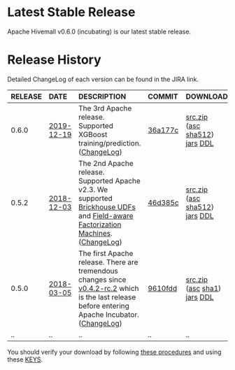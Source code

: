 <!--
  Licensed to the Apache Software Foundation (ASF) under one
  or more contributor license agreements.  See the NOTICE file
  distributed with this work for additional information
  regarding copyright ownership.  The ASF licenses this file
  to you under the Apache License, Version 2.0 (the
  "License"); you may not use this file except in compliance
  with the License.  You may obtain a copy of the License at

    http://www.apache.org/licenses/LICENSE-2.0

  Unless required by applicable law or agreed to in writing,
  software distributed under the License is distributed on an
  "AS IS" BASIS, WITHOUT WARRANTIES OR CONDITIONS OF ANY
  KIND, either express or implied.  See the License for the
  specific language governing permissions and limitations
  under the License.
-->

# Latest Stable Release

Apache Hivemall v0.6.0 (incubating) is our latest stable release.

# Release History

Detailed ChangeLog of each version can be found in the JIRA link.

| RELEASE | DATE | DESCRIPTION | COMMIT | DOWNLOAD |
|:--------|:-----|:------------|:-------|:---------|
| 0.6.0 | [2019-12-19](https://markmail.org/message/2ch6vdu5vcvifpvk) | The 3rd Apache release. Supported XGBoost training/prediction. ([ChangeLog](https://www.apache.org/dist/incubator/hivemall/0.6.0-incubating/ChangeLog.html)) | [36a177c](https://github.com/apache/incubator-hivemall/tree/v0.6.0-rc1) | [src.zip](https://www.apache.org/dyn/closer.cgi/incubator/hivemall/0.6.0-incubating/hivemall-0.6.0-incubating-source-release.zip)<br/>([asc](https://www.apache.org/dist/incubator/hivemall/0.6.0-incubating/hivemall-0.6.0-incubating-source-release.zip.asc) [sha512](https://www.apache.org/dist/incubator/hivemall/0.6.0-incubating/hivemall-0.6.0-incubating-source-release.zip.sha512))<br/>[jars](https://search.maven.org/search?q=g:org.apache.hivemall%20AND%20v:0.6.0-incubating) [DDL](https://github.com/apache/incubator-hivemall/tree/v0.6.0/resources/ddl)|
| 0.5.2 | [2018-12-03](https://lists.apache.org/thread.html/10155a0749d40eb79fc89814097ce762325cf7993212744117515eba@%3Cdev.hivemall.apache.org%3E) | The 2nd Apache release. Supported Apache v2.3. We supported [Brickhouse UDFs](https://issues.apache.org/jira/browse/HIVEMALL-145) and [Field-aware Factorization Machines](https://issues.apache.org/jira/browse/HIVEMALL-24). ([ChangeLog](https://www.apache.org/dist/incubator/hivemall/0.5.2-incubating/ChangeLog.html)) | [46d385c](https://github.com/apache/incubator-hivemall/commits/tags/v0.5.2) | [src.zip](https://www.apache.org/dyn/closer.cgi/incubator/hivemall/0.5.2-incubating/hivemall-0.5.2-incubating-source-release.zip)<br/>([asc](https://www.apache.org/dist/incubator/hivemall/0.5.2-incubating/hivemall-0.5.2-incubating-source-release.zip.asc) [sha512](https://www.apache.org/dist/incubator/hivemall/0.5.2-incubating/hivemall-0.5.2-incubating-source-release.zip.sha512))<br/>[jars](https://search.maven.org/search?q=g:org.apache.hivemall%20AND%20v:0.5.2-incubating) [DDL](https://github.com/apache/incubator-hivemall/tree/v0.5.2/resources/ddl)|
| 0.5.0 | [2018-03-05](https://markmail.org/thread/imnf6azzxksrbdg4) | The first Apache release. There are tremendous changes since [v0.4.2-rc.2](https://github.com/myui/hivemall/releases/tag/v0.4.2-rc.2) which is the last release before entering Apache Incubator. ([ChangeLog](https://www.apache.org/dist/incubator/hivemall/0.5.0-incubating/ChangeLog.html)) | [9610fdd](https://github.com/apache/incubator-hivemall/commit/9610fdd93628defa735ea8ba23703d0836bbe2f1) | [src.zip](https://www.apache.org/dyn/closer.cgi/incubator/hivemall/0.5.0-incubating/hivemall-0.5.0-incubating-source-release.zip)<br/>([asc](https://www.apache.org/dist/incubator/hivemall/0.5.0-incubating/hivemall-0.5.0-incubating-source-release.zip.asc) [sha1](https://www.apache.org/dist/incubator/hivemall/0.5.0-incubating/hivemall-0.5.0-incubating-source-release.zip.sha1))<br/>[jars](https://search.maven.org/#search%7Cga%7C1%7Cg%3A%22org.apache.hivemall%22%20AND%20v%3A%220.5.0-incubating%22) [DDL](https://github.com/apache/incubator-hivemall/tree/v0.5.0/resources/ddl)|
| .. | .. | .. | .. | .. |

You should verify your download by following [these procedures](https://www.apache.org/dyn/closer.cgi#verify) and using these [KEYS](https://www.apache.org/dist/incubator/hivemall/KEYS).
